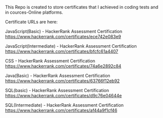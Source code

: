 This Repo is created to store certificates that I achieved in coding tests and in cources-Online platforms.

Certificate URLs are here:

JavaScript(Basic) - HackerRank Assessment Certification
https://www.hackerrank.com/certificates/ece742e083e9

JavaScript(Intermediate) - HackerRank Assessment Certification
https://www.hackerrank.com/certificates/bfcfc61a4407

CSS - HackerRank Assessment Certification
https://www.hackerrank.com/certificates/74a6e2892c84

Java(Basic) - HackerRank Assessment Certification
https://www.hackerrank.com/certificates/63766f12eb92

SQL(basic) - HackerRank Assessment Certification
https://www.hackerrank.com/certificates/d9c76e04644e

SQL(Intermediate) - HackerRank Assessment Certification
https://www.hackerrank.com/certificates/af44a9f1cf46

